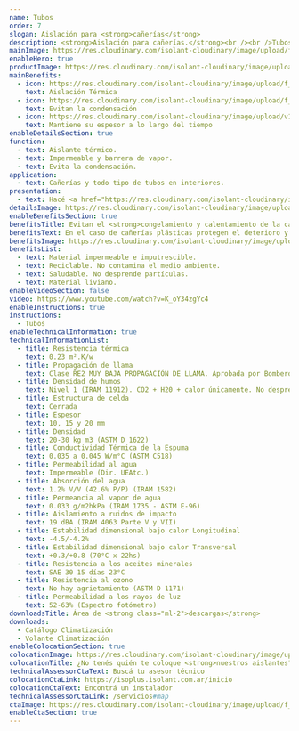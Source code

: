 ```yaml
---
name: Tubos
order: 7
slogan: Aislación para <strong>cañerías</strong>
description: <strong>Aislación para cañerías.</strong><br /><br />Tubos de espuma termoplástica de celda cerrada de espesor 10 mm y diversos diámetros.
mainImage: https://res.cloudinary.com/isolant-cloudinary/image/upload/f_auto,q_auto:good/website-2021/products/tubos/isolant-aislantes-linea-climatizacion-tubos-imagen-principal.jpg
enableHero: true
productImage: https://res.cloudinary.com/isolant-cloudinary/image/upload/f_auto,q_auto:good/website-2021/products/tubos/isolant-aislantes-linea-climatizacion-tubos-producto-rollo.png
mainBenefits:
  - icon: https://res.cloudinary.com/isolant-cloudinary/image/upload/f_auto,q_auto:good/website-2021/products/tubos/isolant-aislantes-linea-climatizacion-tubos-beneficio-1.svg
    text: Aislación Térmica
  - icon: https://res.cloudinary.com/isolant-cloudinary/image/upload/f_auto,q_auto:good/website-2021/products/tubos/isolant-aislantes-linea-climatizacion-tubos-beneficio-2.svg
    text: Evitan la condensación
  - icon: https://res.cloudinary.com/isolant-cloudinary/image/upload/v1635429089/website-2021/products/tubos/isolant-aislantes-linea-climatizacion-tubos-beneficio-3.svg
    text: Mantiene su espesor a lo largo del tiempo
enableDetailsSection: true
function:
  - text: Aislante térmico.
  - text: Impermeable y barrera de vapor.
  - text: Evita la condensación.
application:
  - text: Cañerías y todo tipo de tubos en interiores.
presentation:
  - text: Hacé <a href="https://res.cloudinary.com/isolant-cloudinary/image/upload/f_auto,q_auto:good/website-2021/products/tubos/isolant-aislantes-linea-climatizacion-tubos-presentaciones.png" target="_blank" rel="noopener noreferrer" class="font-bold">click acá</a> para ver todas las presentaciones disponibles
detailsImage: https://res.cloudinary.com/isolant-cloudinary/image/upload/f_auto,q_auto:good/website-2021/products/tubos/isolant-aislantes-linea-climatizacion-tubos-imagen-detalle.jpg
enableBenefitsSection: true
benefitsTitle: Evitan el <strong>congelamiento y calentamiento de la cañería</strong>
benefitsText: En el caso de cañerías plásticas protegen el deterioro y lo aíslan térmicamente. Evitan la condensación sobre la cañería. Aumentan la eficacia de los sistemas de calefacción evitando las pérdidas de energía. Evitan las variaciones bruscas de temperatura, disminuyendo las dilataciones y contracciones de la cañería.
benefitsImage: https://res.cloudinary.com/isolant-cloudinary/image/upload/f_auto,q_auto:good/website-2021/products/tubos/isolant-aislantes-linea-climatizacion-tubos-beneficio-exclusivo.jpg
benefitsList:
  - text: Material impermeable e imputrescible.
  - text: Reciclable. No contamina el medio ambiente.
  - text: Saludable. No desprende partículas.
  - text: Material liviano.
enableVideoSection: false
video: https://www.youtube.com/watch?v=K_oY34zgYc4
enableInstructions: true
instructions:
  - Tubos
enableTechnicalInformation: true
technicalInformationList:
  - title: Resistencia térmica
    text: 0.23 m².K/w
  - title: Propagación de llama
    text: Clase RE2 MUY BAJA PROPAGACIÓN DE LLAMA. Aprobada por Bomberos Argentina.
  - title: Densidad de humos
    text: Nivel 1 (IRAM 11912). CO2 + H20 + calor únicamente. No desprende gases envenenantes.
  - title: Estructura de celda
    text: Cerrada
  - title: Espesor
    text: 10, 15 y 20 mm
  - title: Densidad
    text: 20-30 kg m3 (ASTM D 1622)
  - title: Conductividad Térmica de la Espuma
    text: 0.035 a 0.045 W/m°C (ASTM C518)
  - title: Permeabilidad al agua
    text: Impermeable (Dir. UEAtc.)
  - title: Absorción del agua
    text: 1.2% V/V (42.6% P/P) (IRAM 1582)
  - title: Permeancia al vapor de agua
    text: 0.033 g/m2hkPa (IRAM 1735 - ASTM E-96)
  - title: Aislamiento a ruidos de impacto
    text: 19 dBA (IRAM 4063 Parte V y VII)
  - title: Estabilidad dimensional bajo calor Longitudinal
    text: -4.5/-4.2%
  - title: Estabilidad dimensional bajo calor Transversal
    text: +0.3/+0.8 (70°C x 22hs)
  - title: Resistencia a los aceites minerales
    text: SAE 30 15 días 23°C
  - title: Resistencia al ozono
    text: No hay agrietamiento (ASTM D 1171)
  - title: Permeabilidad a los rayos de luz
    text: 52-63% (Espectro fotómetro)
downloadsTitle: Área de <strong class="ml-2">descargas</strong>
downloads:
  - Catálogo Climatización
  - Volante Climatización
enableColocationSection: true
colocationImage: https://res.cloudinary.com/isolant-cloudinary/image/upload/f_auto,q_auto:good/website-2021/owners/homepage/isolant-aislantes-duenos-e-inquilinos-isoplus-colocation.jpg
colocationTitle: ¿No tenés quién te coloque <strong>nuestros aislantes?</strong>
technicalAssessorCtaText: Buscá tu asesor técnico
colocationCtaLink: https://isoplus.isolant.com.ar/inicio
colocationCtaText: Encontrá un instalador
technicalAssessorCtaLink: /servicios#map
ctaImage: https://res.cloudinary.com/isolant-cloudinary/image/upload/f_auto,q_auto:good/website-2021/products/tubos/isolant-aislantes-linea-climatizacion-tubos-cta.jpg
enableCtaSection: true
---
```

